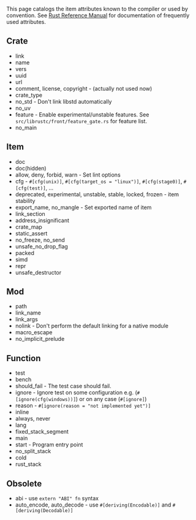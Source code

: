 This page catalogs the item attributes known to the compiler or used by convention.
See [Rust Reference Manual](http://static.rust-lang.org/doc/master/rust.html#attributes) for documentation of frequently used attributes.

Crate
-----

* link
 * name
 * vers
 * uuid
 * url
* comment, license, copyright - (actually not used now)
* crate_type
* no_std - Don't link libstd automatically
* no_uv
* feature - Enable experimental/unstable features. See `src/librustc/front/feature_gate.rs` for feature list.
* no_main

Item
----

* doc
 * doc(hidden)
* allow, deny, forbid, warn - Set lint options
* cfg - `#[cfg(unix)]`, `#[cfg(target_os = "linux")]`, `#[cfg(stage0)]`, `#[cfg(test)]`, ...
* deprecated, experimental, unstable, stable, locked, frozen - item stability
* export_name, no_mangle - Set exported name of item
* link_section
* address_insignificant
* crate_map
* static_assert
* no_freeze, no_send
* unsafe_no_drop_flag
* packed
* simd
* repr
* unsafe_destructor

Mod
---

* path
* link_name
* link_args
* nolink - Don't perform the default linking for a native module
* macro_escape
* no_implicit_prelude

Function
--------

* test
* bench
* should_fail - The test case should fail.
* ignore - Ignore test on some configuration e.g. (`#[ignore(cfg(windows))]`) or on any case (`#[ignore]`)
 * reason - `#[ignore(reason = "not implemented yet")]`
* inline
 * always, never
* lang
* fixed_stack_segment
* main
* start - Program entry point
* no_split_stack
* cold
* rust_stack

Obsolete
--------

* abi - use `extern "ABI" fn` syntax
* auto_encode, auto_decode - use `#[deriving(Encodable)]` and `#[deriving(Decodable)]`
